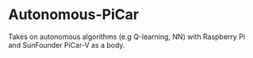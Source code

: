 # Autonomous-PiCar
Takes on autonomous algorithms (e.g Q-learning, NN) with Raspberry Pi and SunFounder PiCar-V as a body.
